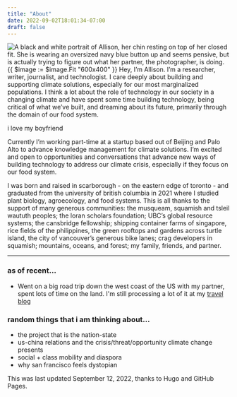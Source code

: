 ```yaml
---
title: "About"
date: 2022-09-02T18:01:34-07:00
draft: false
---
```

![A black and white portrait of Allison, her chin resting on top of her closed fit. She is wearing an oversized navy blue button up and seems pensive, but is actually trying to figure out what her partner, the photographer, is doing.](/profile.jpg){{ $image := $image.Fit "600x400" }}
Hey, I’m Allison. I’m a researcher, writer, journalist, and technologist. I care deeply about building and supporting climate solutions, especially for our most marginalized populations. I think a lot about the role of technology in our society in a changing climate and have spent some time building technology, being critical of what we’ve built, and dreaming about its future, primarily through the domain of our food system.

i love my boyfriend

Currently I’m working part-time at a startup based out of Beijing and Palo Alto to advance knowledge management for climate solutions. I’m excited and open to opportunities and conversations that advance new ways of building technology to address our climate crisis, especially if they focus on our food system.

I was born and raised in scarborough - on the eastern edge of toronto - and graduated from the university of british columbia in 2021 where I studied plant biology, agroecology, and food systems. This is all thanks to the support of many generous communities: the musqueam, squamish and tsleil waututh peoples; the loran scholars foundation; UBC’s global resource systems; the cansbridge fellowship; shipping container farms of singapore, rice fields of the philippines, the green rooftops and gardens across turtle island, the city of vancouver’s generous bike lanes; crag developers in squamish; mountains, oceans, and forest; my family, friends, and partner.

---
### as of recent...
- Went on a big road trip down the west coast of the US with my partner, spent lots of time on the land. I'm still processing a lot of it at my [travel blog](http://www.adventuringallison.wordress.com)

### random things that i am thinking about...
- the project that is the nation-state
- us-china relations and the crisis/threat/opportunity climate change presents
- social + class mobility and diaspora
- why san francisco feels dystopian

This was last updated September 12, 2022, thanks to Hugo and GitHub Pages.
